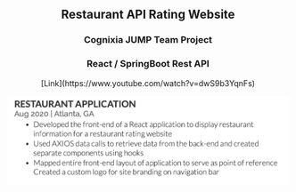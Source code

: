 
<center>
        <h2> Restaurant API Rating Website</h2>
        <h3> Cognixia JUMP Team Project</h3>
        <h3> React / SpringBoot Rest API</h3>
        [Link](https://www.youtube.com/watch?v=dwS9b3YqnFs)
</center>







<!-- [Link](url) and  -->

![Image](images/restaurant-app-screenshot.png)




